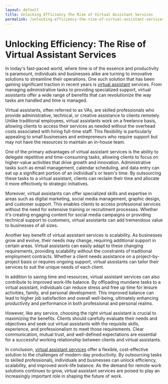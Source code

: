 ```yaml
---
layout: default
title: Unlocking Efficiency The Rise of Virtual Assistant Services
permalink: /unlocking-efficiency-the-rise-of-virtual-assistant-services/
---
```


<h1>Unlocking Efficiency: The Rise of Virtual Assistant Services</h1>

In today's fast-paced world, where time is of the essence and productivity is paramount, individuals and businesses alike are turning to innovative solutions to streamline their operations. One such solution that has been gaining significant traction in recent years is <a href="https://www.fiverr.com/dsouravs/be-your-professional-virtual-assistant">virtual assistant</a> services. From managing administrative tasks to providing specialized support, virtual assistants offer a wide range of benefits that can revolutionize the way tasks are handled and time is managed.

Virtual assistants, often referred to as VAs, are skilled professionals who provide administrative, technical, or creative assistance to clients remotely. Unlike traditional employees, virtual assistants work on a freelance basis, allowing clients to access their services as needed without the overhead costs associated with hiring full-time staff. This flexibility is particularly appealing to small businesses and entrepreneurs who require support but may not have the resources to maintain an in-house team.

One of the primary advantages of virtual assistant services is the ability to delegate repetitive and time-consuming tasks, allowing clients to focus on higher-value activities that drive growth and innovation. Administrative tasks such as email management, calendar scheduling, and data entry can eat up a significant portion of an individual's or team's time. By outsourcing these tasks to a virtual assistant, clients can reclaim their time and allocate it more effectively to strategic initiatives.

Moreover, virtual assistants can offer specialized skills and expertise in areas such as digital marketing, social media management, graphic design, and customer support. This enables clients to access professional services without the need for extensive training or recruitment processes. Whether it's creating engaging content for social media campaigns or providing technical support to customers, virtual assistants can add tremendous value to businesses of all sizes.

Another key benefit of virtual assistant services is scalability. As businesses grow and evolve, their needs may change, requiring additional support in certain areas. Virtual assistants can easily adapt to these changing requirements, providing scalability without the constraints of traditional employment contracts. Whether a client needs assistance on a project-by-project basis or requires ongoing support, virtual assistants can tailor their services to suit the unique needs of each client.

In addition to saving time and resources, virtual assistant services can also contribute to improved work-life balance. By offloading mundane tasks to a virtual assistant, individuals can reduce stress and free up time for leisure activities, family, and personal development. This improved balance can lead to higher job satisfaction and overall well-being, ultimately enhancing productivity and performance in both professional and personal realms.

However, like any service, choosing the right virtual assistant is crucial to maximizing the benefits. Clients should carefully evaluate their needs and objectives and seek out virtual assistants with the requisite skills, experience, and professionalism to meet those requirements. Clear communication, mutual trust, and well-defined expectations are essential for a successful working relationship between clients and virtual assistants.

In conclusion, <a href="https://www.getonline123.com/">virtual assistant services</a> offer a flexible, cost-effective solution to the challenges of modern-day productivity. By outsourcing tasks to skilled professionals, individuals and businesses can unlock efficiency, scalability, and improved work-life balance. As the demand for remote work solutions continues to grow, virtual assistant services are poised to play an increasingly important role in shaping the future of work.
